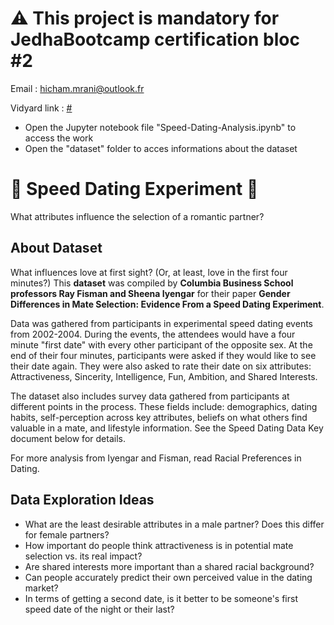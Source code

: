 # ⚠️ This project is mandatory for JedhaBootcamp certification bloc #2

Email : hicham.mrani@outlook.fr

Vidyard link : [#]()

- Open the Jupyter notebook file "Speed-Dating-Analysis.ipynb" to access the work
- Open the "dataset" folder to acces informations about the dataset

# 💖 Speed Dating Experiment 💖

What attributes influence the selection of a romantic partner?

## About Dataset

What influences love at first sight? (Or, at least, love in the first four minutes?) This **dataset** was compiled by **Columbia Business School professors Ray Fisman and Sheena Iyengar** for their paper **Gender Differences in Mate Selection: Evidence From a Speed Dating Experiment**.

Data was gathered from participants in experimental speed dating events from 2002-2004. During the events, the attendees would have a four minute "first date" with every other participant of the opposite sex. At the end of their four minutes, participants were asked if they would like to see their date again. They were also asked to rate their date on six attributes: Attractiveness, Sincerity, Intelligence, Fun, Ambition, and Shared Interests.

The dataset also includes survey data gathered from participants at different points in the process. These fields include: demographics, dating habits, self-perception across key attributes, beliefs on what others find valuable in a mate, and lifestyle information. See the Speed Dating Data Key document below for details.

For more analysis from Iyengar and Fisman, read Racial Preferences in Dating.

## Data Exploration Ideas

- What are the least desirable attributes in a male partner? Does this differ for female partners?
- How important do people think attractiveness is in potential mate selection vs. its real impact?
- Are shared interests more important than a shared racial background?
- Can people accurately predict their own perceived value in the dating market?
- In terms of getting a second date, is it better to be someone's first speed date of the night or their last?
